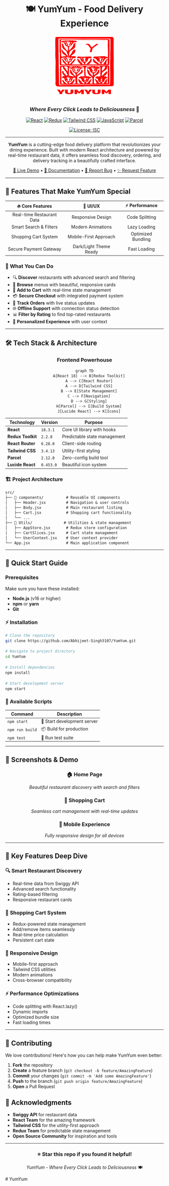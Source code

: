 <div align="center">

# 🍽️ YumYum - Food Delivery Experience

<img src="./src/logo/logo red.png" alt="YumYum Logo" width="200" height="200"/>

### *Where Every Click Leads to Deliciousness* 🚀

[![React](https://img.shields.io/badge/React-18.3.1-61DAFB?style=for-the-badge&logo=react&logoColor=white)](https://reactjs.org/)
[![Redux](https://img.shields.io/badge/Redux-2.2.8-764ABC?style=for-the-badge&logo=redux&logoColor=white)](https://redux.js.org/)
[![Tailwind CSS](https://img.shields.io/badge/Tailwind_CSS-3.4.13-38B2AC?style=for-the-badge&logo=tailwind-css&logoColor=white)](https://tailwindcss.com/)
[![JavaScript](https://img.shields.io/badge/JavaScript-ES6+-F7DF1E?style=for-the-badge&logo=javascript&logoColor=black)](https://developer.mozilla.org/en-US/docs/Web/JavaScript)
[![Parcel](https://img.shields.io/badge/Parcel-2.12.0-E8B05A?style=for-the-badge&logo=parcel&logoColor=white)](https://parceljs.org/)

[![License: ISC](https://img.shields.io/badge/License-ISC-blue.svg?style=for-the-badge)](https://opensource.org/licenses/ISC)

---

**YumYum** is a cutting-edge food delivery platform that revolutionizes your dining experience. Built with modern React architecture and powered by real-time restaurant data, it offers seamless food discovery, ordering, and delivery tracking in a beautifully crafted interface.

[🚀 Live Demo](#) • [📖 Documentation](#installation) • [🐛 Report Bug](https://github.com/Abhijeet-Singh3107/YumYum/issues) • [✨ Request Feature](https://github.com/Abhijeet-Singh3107/YumYum/issues)

</div>

---

## 🌟 Features That Make YumYum Special

<div align="center">

| 🔥 **Core Features** | 🎨 **UI/UX** | ⚡ **Performance** |
|:---:|:---:|:---:|
| Real-time Restaurant Data | Responsive Design | Code Splitting |
| Smart Search & Filters | Modern Animations | Lazy Loading |
| Shopping Cart System | Mobile-First Approach | Optimized Bundling |
| Secure Payment Gateway | Dark/Light Theme Ready | Fast Loading |

</div>

### 🚀 **What You Can Do**

- 🔍 **Discover** restaurants with advanced search and filtering
- 📱 **Browse** menus with beautiful, responsive cards
- 🛒 **Add to Cart** with real-time state management
- 💳 **Secure Checkout** with integrated payment system
- 📍 **Track Orders** with live status updates
- 🌐 **Offline Support** with connection status detection
- 📊 **Filter by Rating** to find top-rated restaurants
- 🎯 **Personalized Experience** with user context

---

## 🛠️ Tech Stack & Architecture

<div align="center">

### **Frontend Powerhouse**

```mermaid
graph TD
    A[React 18] --> B[Redux Toolkit]
    A --> C[React Router]
    A --> D[Tailwind CSS]
    B --> E[State Management]
    C --> F[Navigation]
    D --> G[Styling]
    H[Parcel] --> I[Build System]
    J[Lucide React] --> K[Icons]
```

</div>

| Technology | Version | Purpose |
|------------|---------|---------|
| **React** | `18.3.1` | Core UI library with hooks |
| **Redux Toolkit** | `2.2.8` | Predictable state management |
| **React Router** | `6.28.0` | Client-side routing |
| **Tailwind CSS** | `3.4.13` | Utility-first styling |
| **Parcel** | `2.12.0` | Zero-config build tool |
| **Lucide React** | `0.453.0` | Beautiful icon system |

### 🏗️ **Project Architecture**

```
src/
├── 📁 components/          # Reusable UI components
│   ├── Header.jsx         # Navigation & user controls
│   ├── Body.jsx           # Main restaurant listing
│   ├── Cart.jsx           # Shopping cart functionality
│   └── ...
├── 📁 Utils/              # Utilities & state management
│   ├── AppStore.jsx       # Redux store configuration
│   ├── CartSlices.jsx     # Cart state management
│   └── UserContext.jsx    # User context provider
└── App.jsx                # Main application component
```

---

## 🚀 Quick Start Guide

### Prerequisites

Make sure you have these installed:
- **Node.js** (v16 or higher)
- **npm** or **yarn**
- **Git**

### ⚡ Installation

```bash
# Clone the repository
git clone https://github.com/Abhijeet-Singh3107/YumYum.git

# Navigate to project directory
cd YumYum

# Install dependencies
npm install

# Start development server
npm start
```

### 🔧 Available Scripts

| Command | Description |
|---------|-------------|
| `npm start` | 🚀 Start development server |
| `npm run build` | 📦 Build for production |
| `npm test` | 🧪 Run test suite |

---

## 📱 Screenshots & Demo

<div align="center">

### 🏠 **Home Page**
*Beautiful restaurant discovery with search and filters*

### 🛒 **Shopping Cart**
*Seamless cart management with real-time updates*

### 📱 **Mobile Experience**
*Fully responsive design for all devices*

</div>

---

## 🎯 Key Features Deep Dive

### 🔍 **Smart Restaurant Discovery**
- Real-time data from Swiggy API
- Advanced search functionality
- Rating-based filtering
- Responsive restaurant cards

### 🛒 **Shopping Cart System**
- Redux-powered state management
- Add/remove items seamlessly
- Real-time price calculation
- Persistent cart state

### 📱 **Responsive Design**
- Mobile-first approach
- Tailwind CSS utilities
- Modern animations
- Cross-browser compatibility

### ⚡ **Performance Optimizations**
- Code splitting with React.lazy()
- Dynamic imports
- Optimized bundle size
- Fast loading times

---

## 🤝 Contributing

We love contributions! Here's how you can help make YumYum even better:

1. **Fork** the repository
2. **Create** a feature branch (`git checkout -b feature/AmazingFeature`)
3. **Commit** your changes (`git commit -m 'Add some AmazingFeature'`)
4. **Push** to the branch (`git push origin feature/AmazingFeature`)
5. **Open** a Pull Request

## 🙏 Acknowledgments

- **Swiggy API** for restaurant data
- **React Team** for the amazing framework
- **Tailwind CSS** for the utility-first approach
- **Redux Team** for predictable state management
- **Open Source Community** for inspiration and tools

---

<div align="center">

### ⭐ **Star this repo if you found it helpful!**

*YumYum - Where Every Click Leads to Deliciousness* 🍽️

</div>
#   Y u m Y u m 
 
 


